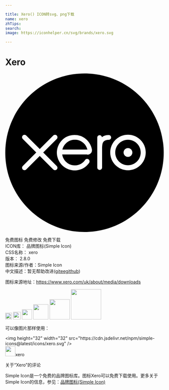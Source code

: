 ```yaml
---

title: Xero() ICON转svg、png下载
name: xero
zhTips: 
search: 
image: https://iconhelper.cn/svg/brands/xero.svg

---
```


# Xero  <small style="font-size: 60%;font-weight: 100"></small>

<div id="svg" class="svg-wrap">
<svg role="img" viewBox="0 0 24 24" xmlns="http://www.w3.org/2000/svg"><title>Xero icon</title><path d="M12 0C5.373 0 0 5.373 0 12s5.373 12 12 12 12-5.373 12-12S18.627 0 12 0zm6.585 14.655c-1.485 0-2.69-1.206-2.69-2.689 0-1.485 1.207-2.691 2.69-2.691 1.485 0 2.69 1.207 2.69 2.691s-1.207 2.689-2.69 2.689zM7.53 14.644c-.099 0-.192-.041-.267-.116l-2.043-2.04-2.052 2.047c-.069.068-.16.108-.258.108-.202 0-.368-.166-.368-.368 0-.099.04-.191.111-.263l2.04-2.05-2.038-2.047c-.075-.069-.113-.162-.113-.261 0-.203.166-.366.368-.366.098 0 .188.037.258.105l2.055 2.048 2.048-2.045c.069-.071.162-.108.26-.108.211 0 .375.165.375.366 0 .098-.029.188-.104.258l-2.056 2.055 2.055 2.051c.068.069.104.16.104.258 0 .202-.165.368-.365.368h-.01zm8.017-4.591c-.796.101-.882.476-.882 1.404v2.787c0 .202-.165.366-.366.366-.203 0-.367-.165-.368-.366v-4.53c0-.204.16-.366.362-.366.166 0 .316.125.346.289.27-.209.6-.317.93-.317h.105c.195 0 .359.165.359.368 0 .201-.164.352-.375.359 0 0-.09 0-.164.008l.053-.002zm-3.091 2.205H8.625c0 .019.003.037.006.057.02.105.045.211.083.31.194.531.765 1.275 1.829 1.29.33-.003.631-.086.9-.229.21-.12.391-.271.525-.428.045-.058.09-.112.12-.168.18-.229.405-.186.54-.083.164.135.18.391.045.57l-.016.016c-.21.27-.435.495-.689.66-.255.164-.525.284-.811.345-.33.09-.645.104-.975.06-1.095-.135-2.01-.93-2.28-2.01-.06-.21-.09-.42-.09-.645 0-.855.421-1.695 1.125-2.205.885-.615 2.085-.66 3-.075.63.405 1.035 1.021 1.185 1.771.075.419-.21.794-.734.81l.068-.046zm6.129-2.223c-1.064 0-1.931.865-1.931 1.931 0 1.064.866 1.931 1.931 1.931s1.931-.867 1.931-1.931c0-1.065-.866-1.933-1.931-1.933v.002zm0 2.595c-.367 0-.666-.297-.666-.666 0-.367.3-.665.666-.665.367 0 .667.299.667.665 0 .369-.3.667-.667.666zm-8.04-2.603c-.91 0-1.672.623-1.886 1.466v.03h3.776c-.203-.855-.973-1.494-1.891-1.494v-.002z"/></svg>
</div>
<detail full-name='xero'></detail>

<div class="detail-page">
<p>
<span><span class="badge-success badge">免费图标</span> <span class="badge-success badge">免费修改</span>  <span class="badge-success badge">免费下载</span> </span>
<br/>
<span>
ICON库：
<span class="badge-secondary badge">品牌图标(Simple Icon)</span> 
</span>
<br/>
<span>
CSS名称：
<span class="badge-secondary badge">xero</span> 
</span>

<br/>
<span>
版本：
<span class="badge-secondary badge">2.8.0</span> 
</span>
<br/>
<span>图标来源/作者：<span class="badge-light badge">Simple Icon</span></span> 
<br/>
<span class="zh-detail">中文描述：暂无<span class="help-link"><span>帮助改进</span>(<a href="https://gitee.com/liuwave/icon-helper/edit/master/json/brands/xero.json" target="_blank" rel="noopener noreferrer">gitee</a><a href="https://github.com/liuwave/icon-helper/edit/master/json/brands/xero.json" target="_blank" rel="noopener noreferrer">github</a></span>)</span><br/>
</p>
</div><div class="description description alert alert-light"><p>图标来源地址：<a href="https://www.xero.com/uk/about/media/downloads" target="_blank" rel="noopener noreferrer">https://www.xero.com/uk/about/media/downloads</a></p></div>
<div class="alert alert-dark">
<img height="21" width="21" src="https://cdn.jsdelivr.net/npm/simple-icons@latest/icons/xero.svg" />
<img height="24" width="24" src="https://cdn.jsdelivr.net/npm/simple-icons@latest/icons/xero.svg" />
<img height="32" width="32" src="https://cdn.jsdelivr.net/npm/simple-icons@latest/icons/xero.svg" />
<img height="48" width="48" src="https://cdn.jsdelivr.net/npm/simple-icons@latest/icons/xero.svg" />
<img height="64" width="64" src="https://cdn.jsdelivr.net/npm/simple-icons@latest/icons/xero.svg" />
<img height="96" width="96" src="https://cdn.jsdelivr.net/npm/simple-icons@latest/icons/xero.svg" />

</div>
<div>
  <p>可以像图片那样使用：    
  </p>
  <div class="alert alert-primary" style="font-size: 14px">
    &lt;img height="32" width="32" src="https://cdn.jsdelivr.net/npm/simple-icons@latest/icons/xero.svg" /&gt;
    <copy-btn content='<img height="32" width="32" src="https://cdn.jsdelivr.net/npm/simple-icons@latest/icons/xero.svg" />'></copy-btn>
  </div>
  <div class="alert alert-secondary">
    <img height="32" width="32" src="https://cdn.jsdelivr.net/npm/simple-icons@latest/icons/xero.svg" />xero
    <copy-btn content="xero" btn-title="复制图标名称"></copy-btn>
  </div>
</div>

<Vssue title="关于“Xero”的评论" >关于“Xero”的评论</Vssue>


<div><p>Simple Icon是一个免费的品牌图标库。图标Xero可以免费下载使用。更多关于  Simple Icon的信息，参见：<a target="_blank" href="https://iconhelper.cn/brands.html">品牌图标(Simple Icon)</a>
</p></div>
